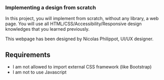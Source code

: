 ### Implementing a design from scratch

In this project, you will implement from scratch, without any library, a web page. You will use all HTML/CSS/Accessibility/Responsive design knowledges that you learned previously.

This webpage has been designed by Nicolas Philippot, UI/UX designer.

## Requirements

- I am not allowed to import external CSS framework (like Bootstrap)
- I am not to use Javascript